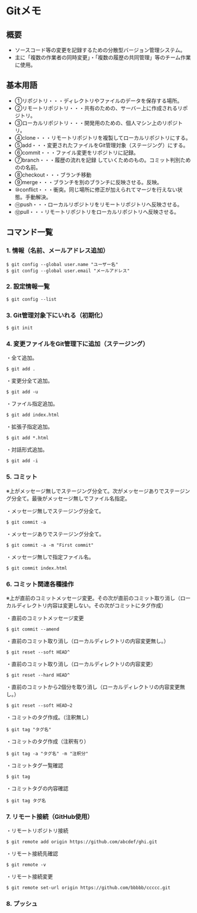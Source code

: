 # Gitメモ
## 概要
- ソースコード等の変更を記録するための分散型バージョン管理システム。
- 主に「複数の作業者の同時変更」・「複数の履歴の共同管理」等のチーム作業に使用。
## 基本用語
- ①リポジトリ・・・ディレクトリやファイルのデータを保存する場所。
- ②リモートリポジトリ・・・共有のための、サーバー上に作成されるリポジトリ。
- ③ローカルリポジトリ・・・開発用のための、個人マシン上のリポジトリ。
- ④clone・・・リモートリポジトリを複製してローカルリポジトリにする。
- ⑤add・・・変更されたファイルをGit管理対象（ステージング）にする。
- ⑥commit・・・ファイル変更をリポジトリに記録。
- ⑦branch・・・履歴の流れを記録 していくためのもの。コミット判別ためのの名前。
- ⑧checkout・・・ブランチ移動
- ⑨merge・・・ブランチを別のブランチに反映させる。反映。
- ⑩conflict・・・衝突。同じ場所に修正が加えられてマージを行えない状態。手動解決。
- ⑪push・・・ローカルリポジトリをリモートリポジトリへ反映させる。
- ⑫pull・・・リモートリポジトリをローカルリポジトリへ反映させる。

## コマンド一覧
### 1. 情報（名前、メールアドレス追加）
```console
$ git config --global user.name "ユーザー名"
$ git config --global user.email "メールアドレス"
```
### 2. 設定情報一覧
```console
$ git config --list
```
### 3. Git管理対象下にいれる（初期化）
```console
$ git init
```
### 4. 変更ファイルをGit管理下に追加（ステージング）

・全て追加。
```console
$ git add .
```
・変更分全て追加。
```console
$ git add -u
```
・ファイル指定追加。
```console
$ git add index.html
```
・拡張子指定追加。
```console
$ git add *.html
```
・対話形式追加。
```console
$ git add -i
```
### 5. コミット
※上がメッセージ無しでステージング分全て。次がメッセージありでステージング分全て。最後がメッセージ無しでファイル名指定。

・メッセージ無しでステージング分全て。
```console
$ git commit -a
```
・メッセージありでステージング分全て。
```console
$ git commit -a -m "First commit"
```
・メッセージ無しで指定ファイル名。
```console
$ git commit index.html
```
### 6. コミット関連各種操作
※上が直前のコミットメッセージ変更。その次が直前のコミット取り消し（ローカルディレクトリ内容は変更しない。その次がコミットにタグ作成）

・直前のコミットメッセージ変更
```console
$ git commit --amend
```
・直前のコミット取り消し（ローカルディレクトリの内容変更無し。）
```console
$ git reset --soft HEAD^
```
・直前のコミット取り消し（ローカルディレクトリの内容変更）
```console
$ git reset --hard HEAD^
```
・直前のコミットから2個分を取り消し（ローカルディレクトリの内容変更無し。）
```console
$ git reset --soft HEAD~2
```
・コミットのタグ作成。（注釈無し）
```console
$ git tag "タグ名"
```
・コミットのタグ作成（注釈有り）
```console
$ git tag -a "タグ名" -m "注釈分"
```
・コミットタグ一覧確認
```console
$ git tag
```
・コミットタグの内容確認
```console
$ git tag タグ名
```

### 7. リモート接続（GitHub使用）
・リモートリポジトリ接続
```console
$ git remote add origin https://github.com/abcdef/ghi.git
```
・リモート接続先確認
```console
$ git remote -v
```
・リモート接続変更
```console
$ git remote set-url origin https://github.com/bbbbb/ccccc.git
```
### 8. プッシュ
```
```